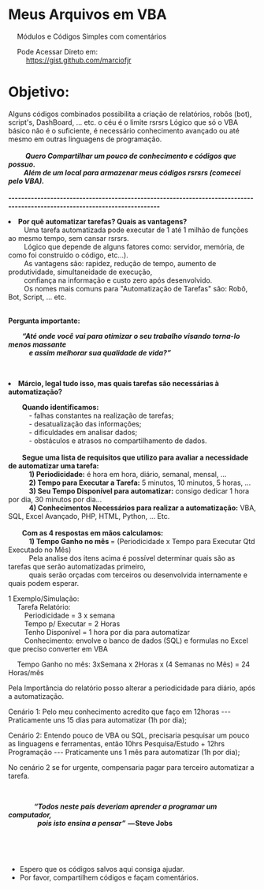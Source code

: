 # Meus Arquivos em VBA 
&emsp; Módulos e Códigos Simples com comentários

&emsp; Pode Acessar Direto em: <br> 
&emsp; &emsp; https://gist.github.com/marciofjr <br>


# Objetivo:
  Alguns códigos combinados possibilita a criação de relatórios, robôs (bot), script's,
  DashBoard, ... etc. o céu é o limite rsrsrs
  Lógico que só o VBA básico não é o suficiente,
  é necessário conhecimento avançado ou até mesmo em outras linguagens de programação. 
  <br><br>
<i><b> &emsp; &emsp; Quero Compartilhar um pouco de conhecimento e códigos que possuo. <br>
 &emsp;&emsp; Além de um local para armazenar meus códigos rsrsrs (comecei pelo VBA). </i></b>
<br><br>
<b> --------------------------------------------------------------------------------------------------------------------------- </b>
<b> <p> <li> Por quê automatizar tarefas? Quais as vantagens? </br> </b>
&emsp;&emsp; Uma tarefa automatizada pode executar de 1 até 1 milhão de funções ao mesmo tempo, sem cansar rsrsrs. <br> 
&emsp;&emsp; Lógico que depende de alguns fatores como: servidor, memória, de como foi construído o código, etc…). <br>
&emsp;&emsp; As vantagens são: rapidez, redução de tempo, aumento de produtividade, simultaneidade de execução, <br> 
&emsp;&emsp; confiança na informação e custo zero após desenvolvido. <br>
&emsp;&emsp; Os nomes mais comuns para "Automatização de Tarefas" são: Robô, Bot, Script, ... etc.
  </li> </p>
<br><b>Pergunta importante: <br>
<i><p> &emsp;&emsp;“Até onde você vai para otimizar o seu trabalho visando torna-lo menos massante <br> 
&emsp;&emsp;&emsp;e assim melhorar sua qualidade de vida?” </i></p></b> 
<br>
<b> <p> <li> Márcio, legal tudo isso, mas quais tarefas são necessárias à automatização? </li> </p> </b>
&emsp;&emsp;<b>Quando identificamos: <br></b>
&emsp;&emsp;&emsp;- falhas constantes na realização de tarefas; <br>
&emsp;&emsp;&emsp;- desatualização das informações; <br>
&emsp;&emsp;&emsp;- dificuldades em analisar dados; <br>
&emsp;&emsp;&emsp;- obstáculos e atrasos no compartilhamento de dados. <br>
<br>&emsp;&emsp;<b>Segue uma lista de requisitos que utilizo para avaliar a necessidade de automatizar uma tarefa: </b> <br>
&emsp;&emsp;&emsp;<b>1) Periodicidade:</b> é hora em hora, diário, semanal, mensal, ...  <br>
&emsp;&emsp;&emsp;<b>2) Tempo para Executar a Tarefa:</b> 5 minutos, 10 minutos, 5 horas, ...  <br> 
&emsp;&emsp;&emsp;<b>3) Seu Tempo Disponível para automatizar:</b> consigo dedicar 1 hora por dia, 30 minutos por dia...  <br>
&emsp;&emsp;&emsp;<b>4) Conhecimentos Necessários para realizar a automatização:</b> VBA, SQL, Excel Avançado, PHP, HTML, Python, ... Etc. <br>
<br>&emsp;&emsp;<b>Com as 4 respostas em mãos calculamos: </b> <br>
&emsp;&emsp;&emsp;<b>1) Tempo Ganho no mês </b> = (Periodicidade x Tempo para Executar <X> Qtd Executado no Mês)<br>
&emsp;&emsp;&emsp;Pela analise dos itens acima é possível determinar quais são as tarefas que serão automatizadas primeiro,<br>
&emsp;&emsp;&emsp;quais serão orçadas com terceiros ou desenvolvida internamente e quais podem esperar.<br>

1 Exemplo/Simulação: <br>
&emsp; Tarefa Relatório: <br> 
&ensp; &ensp; &ensp; Periodicidade = 3 x semana <br> 
&ensp; &ensp; &ensp; Tempo p/ Executar = 2 Horas <br> 
&ensp; &ensp; &ensp; Tenho Disponível = 1 hora por dia para automatizar <br> 
&ensp; &ensp; &ensp; Conhecimento: envolve o banco de dados (SQL) e formulas no Excel que preciso converter em VBA <br> 

&emsp; Tempo Ganho no mês: 3xSemana x 2Horas x (4 Semanas no Mês) = 24 Horas/mês </ul></br>

 Pela Importância do relatório posso alterar a periodicidade para diário, após a automatização.

   Cenário 1:
        Pelo meu conhecimento acredito que faço em 12horas --- Praticamente uns 15 dias para automatizar (1h por dia);
 
   Cenário 2:
        Entendo pouco de VBA ou SQL, precisaria pesquisar um pouco as linguagens e ferramentas, 
        então 10hrs Pesquisa/Estudo + 12hrs Programação --- Praticamente uns 1 mês para automatizar (1h por dia);

   No cenário 2 se for urgente, compensaria pagar para terceiro automatizar a tarefa. 

<br>

<b><i><p> &emsp; &emsp; &emsp; “Todos neste país deveriam aprender a programar um computador, <br> &emsp;&emsp;&emsp;&emsp;
 pois isto ensina a pensar” </i> — Steve Jobs </b> </p>
<br>

<br>

-  Espero que os códigos salvos aqui consiga ajudar.
-  Por favor, compartilhem códigos e façam comentários.
